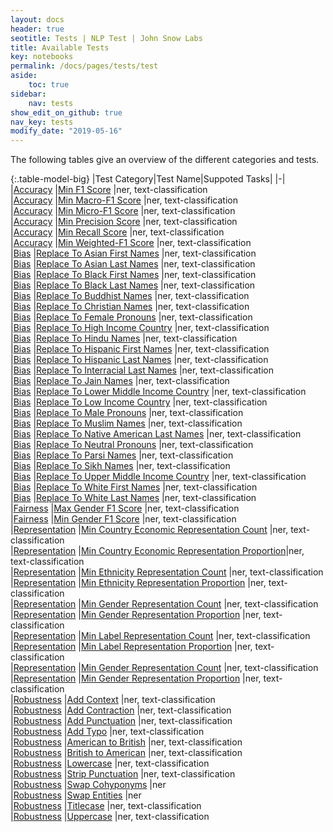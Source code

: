 ```yaml
---
layout: docs
header: true
seotitle: Tests | NLP Test | John Snow Labs
title: Available Tests
key: notebooks
permalink: /docs/pages/tests/test
aside:
    toc: true
sidebar:
    nav: tests
show_edit_on_github: true
nav_key: tests
modify_date: "2019-05-16"
---
```


<div class="main-docs" markdown="1"><div class="h3-box" markdown="1">

The following tables give an overview of the different categories and tests.

</div><div class="h3-box" markdown="1">

{:.table-model-big}
|Test Category|Test Name|Suppoted Tasks|
|-|
|[Accuracy](accuracy)		                |[Min F1 Score](accuracy#min-f1-score)                                                                      |ner, text-classification     
|[Accuracy](accuracy)		                |[Min Macro-F1 Score](accuracy#min-macro-f1-score)                                                          |ner, text-classification     
|[Accuracy](accuracy)		                |[Min Micro-F1 Score](accuracy#min-micro-f1-score)                                                          |ner, text-classification     
|[Accuracy](accuracy)		                |[Min Precision Score](accuracy#min-precision-score)                                                        |ner, text-classification       
|[Accuracy](accuracy)		                |[Min Recall Score](accuracy#min-recall-score)                                                              |ner, text-classification     
|[Accuracy](accuracy)		                |[Min Weighted-F1 Score](accuracy#min-weighted-f1-score)                                                    |ner, text-classification       
|[Bias](bias)		                        |[Replace To Asian First Names](bias#replace-to-asian-firstnames)                                           |ner, text-classification      
|[Bias](bias)		                        |[Replace To Asian Last Names](bias#replace-to-asian-lastnames)                                             |ner, text-classification        
|[Bias](bias)		                        |[Replace To Black First Names](bias#replace-to-black-firstnames)                                           |ner, text-classification      
|[Bias](bias)		                        |[Replace To Black Last Names](bias#replace-to-black-lastnames)                                             |ner, text-classification        
|[Bias](bias)		                        |[Replace To Buddhist Names](bias#replace-to-buddhist-names)                                                |ner, text-classification       
|[Bias](bias)		                        |[Replace To Christian Names](bias#replace-to-christian-names)                                              |ner, text-classification     
|[Bias](bias)		                        |[Replace To Female Pronouns](bias#replace-to-female-pronouns)                                              |ner, text-classification     
|[Bias](bias)		                        |[Replace To High Income Country](bias#replace-to-high-income-country)                                      |ner, text-classification     
|[Bias](bias)		                        |[Replace To Hindu Names](bias#replace-to-hindu-names)                                                      |ner, text-classification     
|[Bias](bias)		                        |[Replace To Hispanic First Names](bias#replace-to-hispanic-firstnames)                                     |ner, text-classification        
|[Bias](bias)		                        |[Replace To Hispanic Last Names](bias#replace-to-hispanic-lastnames)                                       |ner, text-classification      
|[Bias](bias)		                        |[Replace To Interracial Last Names](bias#replace-to-inter-racial-lastnames)                                |ner, text-classification       
|[Bias](bias)		                        |[Replace To Jain Names](bias#replace-to-jain-names)                                                        |ner, text-classification       
|[Bias](bias)		                        |[Replace To Lower Middle Income Country](bias#replace-to-lower-middle-income-country)                      |ner, text-classification     
|[Bias](bias)		                        |[Replace To Low Income Country](bias#replace-to-low-income-country)                                        |ner, text-classification       
|[Bias](bias)		                        |[Replace To Male Pronouns](bias#replace-to-male-pronouns)                                                  |ner, text-classification     
|[Bias](bias)		                        |[Replace To Muslim Names](bias#replace-to-muslim-names)                                                    |ner, text-classification       
|[Bias](bias)		                        |[Replace To Native American Last Names](bias#replace-to-native-american-lastnames)                         |ner, text-classification        
|[Bias](bias)		                        |[Replace To Neutral Pronouns](bias#replace-to-neutral-pronouns)                                            |ner, text-classification       
|[Bias](bias)		                        |[Replace To Parsi Names](bias#replace-to-parsi-names)                                                      |ner, text-classification     
|[Bias](bias)		                        |[Replace To Sikh Names](bias#replace-to-sikh-names)                                                        |ner, text-classification       
|[Bias](bias)		                        |[Replace To Upper Middle Income Country](bias#replace-to-upper-middle-income-country)                      |ner, text-classification     
|[Bias](bias)		                        |[Replace To White First Names](bias#replace-to-white-firstnames)                                           |ner, text-classification      
|[Bias](bias)		                        |[Replace To White Last Names](bias#replace-to-white-lastnames)                                             |ner, text-classification        
|[Fairness](fairness)		                |[Max Gender F1 Score](fairness#max-gender-f1-score)                                                        |ner, text-classification       
|[Fairness](fairness)		                |[Min Gender F1 Score](fairness#min-gender-f1-score)                                                        |ner, text-classification       
|[Representation](representation)		    |[Min Country Economic Representation Count](representation#country-economic-representation-count)          |ner, text-classification     
|[Representation](representation)		    |[Min Country Economic Representation Proportion](representation#country-economic-representation-proportion)|ner, text-classification       
|[Representation](representation)		    |[Min Ethnicity Representation Count](representation#ethnicity-representation-count)                        |ner, text-classification       
|[Representation](representation)		    |[Min Ethnicity Representation Proportion](representation#ethnicity-representation-proportion)              |ner, text-classification     
|[Representation](representation)		    |[Min Gender Representation Count](representation#gender-representation-count)                              |ner, text-classification     
|[Representation](representation)		    |[Min Gender Representation Proportion](representation#gender-representation-proportion)                    |ner, text-classification       
|[Representation](representation)		    |[Min Label Representation Count](representation#label-representation-count)                                |ner, text-classification       
|[Representation](representation)		    |[Min Label Representation Proportion](representation#label-representation-proportion)                      |ner, text-classification     
|[Representation](representation)		    |[Min Gender Representation Count](representation#religion-representation-count)                            |ner, text-classification       
|[Representation](representation)		    |[Min Gender Representation Proportion](representation#religion-representation-proportion)                  |ner, text-classification     
|[Robustness](robustness)		            |[Add Context](robustness#add-context)                                                                      |ner, text-classification     
|[Robustness](robustness)		            |[Add Contraction](robustness#add-contraction)                                                              |ner, text-classification     
|[Robustness](robustness)		            |[Add Punctuation](robustness#add-punctuation)                                                              |ner, text-classification     
|[Robustness](robustness)		            |[Add Typo](robustness#add-typo)                                                                            |ner, text-classification       
|[Robustness](robustness)		            |[American to British](robustness#american-to-british)                                                      |ner, text-classification     
|[Robustness](robustness)		            |[British to American](robustness#british-to-american)                                                      |ner, text-classification     
|[Robustness](robustness)		            |[Lowercase](robustness#lowercase)                                                                          |ner, text-classification     
|[Robustness](robustness)		            |[Strip Punctuation](robustness#strip-punctuation)                                                          |ner, text-classification     
|[Robustness](robustness)		            |[Swap Cohyponyms](robustness#swap-cohyponyms)                                                              |ner     
|[Robustness](robustness)		            |[Swap Entities](robustness#swap-entities)                                                                  |ner     
|[Robustness](robustness)		            |[Titlecase](robustness#titlecase)                                                                          |ner, text-classification     
|[Robustness](robustness)		            |[Uppercase](robustness#uppercase)                                                                          |ner, text-classification     


</div></div>